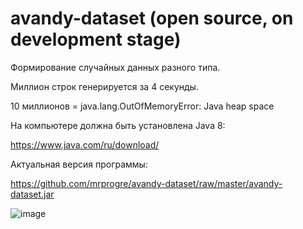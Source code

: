 # avandy-dataset (open source, on development stage)

Формирование случайных данных разного типа.

Миллион строк генерируется за 4 секунды.

10 миллионов = java.lang.OutOfMemoryError: Java heap space

На компьютере должна быть установлена Java 8:

https://www.java.com/ru/download/

Актуальная версия программы:

https://github.com/mrprogre/avandy-dataset/raw/master/avandy-dataset.jar

![image](https://user-images.githubusercontent.com/45883640/187048450-44273719-5d4d-4e76-930f-5f1f8d941340.png)
